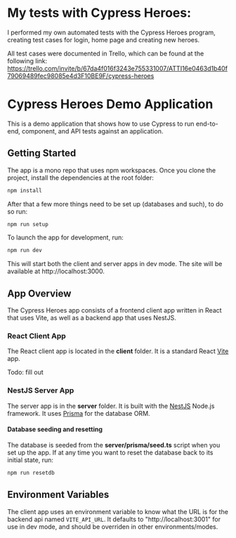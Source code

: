 # My tests with Cypress Heroes:
I performed my own automated tests with the Cypress Heroes program, creating test cases for login, home page and creating new heroes.

All test cases were documented in Trello, which can be found at the following link:
https://trello.com/invite/b/67da4f016f3243e755331007/ATTI16e0463d1b40f79069489fec98085e4d3F10BE9F/cypress-heroes


# Cypress Heroes Demo Application

This is a demo application that shows how to use Cypress to run end-to-end,
component, and API tests against an application.

## Getting Started

The app is a mono repo that uses npm workspaces. Once you clone the project,
install the dependencies at the root folder:

```sh
npm install
```

After that a few more things need to be set up (databases and such), to do so run:

```sh
npm run setup
```


To launch the app for development, run:

```sh
npm run dev
```

This will start both the client and server apps in dev mode. The site will be
available at http://localhost:3000.

## App Overview

The Cypress Heroes app consists of a frontend client app written in React that
uses Vite, as well as a backend app that uses NestJS.

### React Client App

The React client app is located in the **client** folder. It is a standard React [Vite](https://vitejs.dev/) app.

Todo: fill out

### NestJS Server App

The server app is in the **server** folder. It is built with the [NestJS](https://nestjs.com/) Node.js framework. It uses [Prisma](https://www.prisma.io/) for the database ORM.

#### Database seeding and resetting

The database is seeded from the **server/prisma/seed.ts** script when you set up the app. If at any time you want to reset the database back to its initial state, run:

```sh
npm run resetdb
```

## Environment Variables

The client app uses an environment variable to know what the URL is for the
backend api named `VITE_API_URL`. It defaults to "http://localhost:3001" for use
in dev mode, and should be overriden in other environments/modes.
